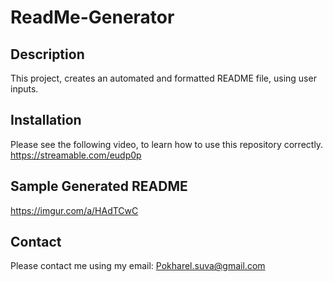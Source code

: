 # ReadMe-Generator

## Description
This project, creates an automated and formatted README file, using user inputs.

## Installation
Please see the following video, to learn how to use this repository correctly. 
https://streamable.com/eudp0p

## Sample Generated README
https://imgur.com/a/HAdTCwC

## Contact
Please contact me using my email:
Pokharel.suva@gmail.com
